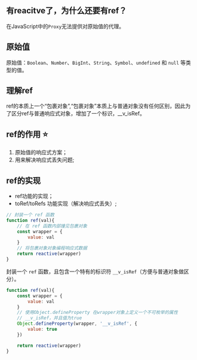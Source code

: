 ## 有reacitve了，为什么还要有ref？
在JavaScript中的`Proxy`无法提供对原始值的代理。

## 原始值
原始值：`Boolean`、`Number`、`BigInt`、`String`、`Symbol`、`undefined` 和 `null` 等类型的值。

## 理解ref
ref的本质上一个“包裹对象”,“包裹对象”本质上与普通对象没有任何区别，因此为了区分ref与普通响应式对象，增加了一个标识，__v_isRef。

## ref的作用 ⭐️
1. 原始值的响应式方案；
2. 用来解决响应式丢失问题;

## ref的实现
+ ref功能的实现；
+ toRef/toRefs 功能实现（解决响应式丢失）;

```javascript
// 封装一个 ref 函数
function ref(val){
    // 在 ref 函数内部撞见包裹对象
    const wrapper = {
        value: val
    }
    // 将包裹对象对象编程响应式数据
    return reactive(wrapper)
}
```
封装一个 `ref` 函数，且包含一个特有的标识符 `__v_isRef`（方便与普通对象做区分）。

```javascript
function ref(val){
    const wrapper = {
        value: val
    }
    // 使用Object.defineProperty 在wrapper对象上定义一个不可枚举的属性
    // __v_isRef，并且值为true
    Object.defineProperty(wrapper, '__v_isRef', {
        value: true
    })

    return reactive(wrapper)
}
```
